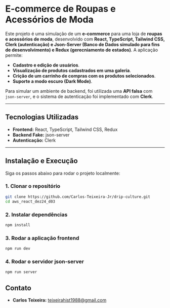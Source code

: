 # **E-commerce de Roupas e Acessórios de Moda**

Este projeto é uma simulação de um **e-commerce** para uma loja de **roupas e acessórios de moda**, desenvolvido com **React, TypeScript, Tailwind CSS, Clerk (autenticação) e Json-Server (Banco de Dados simulado para fins de desenvolvimento) e Redux (gerecniamento de estados)**. A aplicação permite:

- **Cadastro e edição de usuários**.
- **Visualização de produtos cadastrados em uma galeria**.
- **Crição de um carrinho de compras com os produtos selecionados**.
- **Suporte a modo escuro (Dark Mode)**.

Para simular um ambiente de backend, foi utilizada uma **API falsa** com `json-server`, e o sistema de autenticação foi implementado com **Clerk**.

---

## **Tecnologias Utilizadas**

- **Frontend:** React, TypeScript, Tailwind CSS, Redux
- **Backend Fake:** json-server
- **Autenticação:** Clerk

---

## **Instalação e Execução**

Siga os passos abaixo para rodar o projeto localmente:

### 1. **Clonar o repositório**

```bash
git clone https://github.com/Carlos-Teixeira-Jr/drip-culture.git
cd aws_react_dez24_d03
```

### 2. **Instalar dependências**

```bash
npm install
```

### 3. **Rodar a aplicação frontend**

```bash
npm run dev
```

### 4. **Rodar o servidor json-server**

```bash
npm run server
```

## **Contato**

- **Carlos Teixeira:** teixeirahist1988@gmail.com